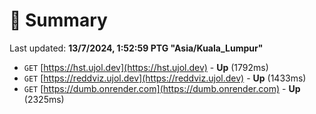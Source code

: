 # 📖 Summary
Last updated: **13/7/2024, 1:52:59 PTG "Asia/Kuala_Lumpur"**

- `GET` [https://hst.ujol.dev](https://hst.ujol.dev) - **Up** (1792ms)
- `GET` [https://reddviz.ujol.dev](https://reddviz.ujol.dev) - **Up** (1433ms)
- `GET` [https://dumb.onrender.com](https://dumb.onrender.com) - **Up** (2325ms)
